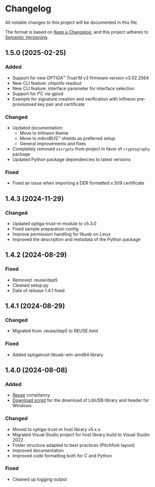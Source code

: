 # Changelog

All notable changes to this project will be documented in this file.

The format is based on [Keep a Changelog](https://keepachangelog.com/en/1.0.0/),
and this project adheres to [Semantic
Versioning](https://semver.org/spec/v2.0.0.html).

## 1.5.0 (2025-02-25)

### Added
- Support for new OPTIGA™ Trust M v3 firmware version v3.02.2564
- New CLI feature: chipinfo readout
- New CLI feature: interface parameter for interface selection
- Support for I²C via gpiod
- Example for signature creation and verification with Infineon pre-provisioned
  key pair and certificate

### Changed
- Updated documentation: 
    - Move to Infineon theme
    - Move to mikroBUS™ shields as preferred setup
    - General improvements and fixes
- Completely removed `oscrypto` from project in favor of `cryptography` package
- Updated Python package dependencies to latest versions

### Fixed
- Fixed an issue when importing a DER formatted x.509 certificate

## 1.4.3 (2024-11-29)

### Changed
- Updated optiga-trust-m module to v5.3.0
- Fixed sample preparation config
- Improve permission handling for libusb on Linux
- Improved the description and metadata of the Python package

## 1.4.2 (2024-08-29)

### Fixed
- Removed .reuse/dep5
- Cleaned setup.py
- Date of release 1.4.1 fixed

## 1.4.1 (2024-08-29)

### Changed
- Migrated from .reuse/dep5 to REUSE.toml

### Fixed
- Added optigatrust-libusb-win-amd64 library

## 1.4.0 (2024-08-08)

### Added
- [Reuse](https://reuse.software/) compliancy
- [Download script](extras/optiga-trust-m/download_libusb_windows.bat) for the
  download of LibUSB library and header for Windows

### Changed
- Moved to optiga-trust-m host library v5.x.x
- Migrated Visual Studio project for host library build to Visual Studio 2022
- Folder structure adapted to best practices (Pitchfork layout)
- Improved documentation
- Improved code formatting both for C and Python

### Fixed
- Cleaned up logging output
